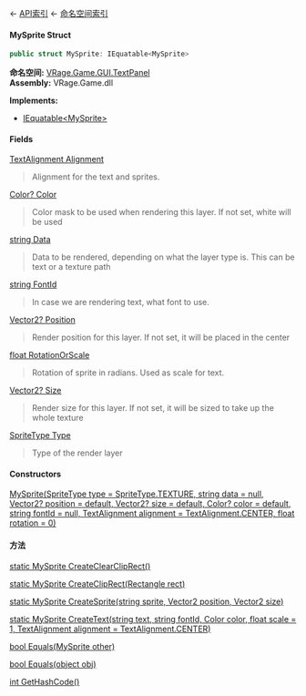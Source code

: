 ← [API索引](Api-Index) ← [命名空间索引](Namespace-Index)

#### MySprite Struct

```csharp
public struct MySprite: IEquatable<MySprite>
```

**命名空间:** [VRage.Game.GUI.TextPanel](VRage.Game.GUI.TextPanel)  
**Assembly:** VRage.Game.dll

**Implements:**  
* [IEquatable&lt;MySprite&gt;](https://docs.microsoft.com/en-us/dotnet/api/System.IEquatable-1?view=netframework-4.6)

#### Fields

[TextAlignment Alignment](VRage.Game.GUI.TextPanel.MySprite.Alignment)

> Alignment for the text and sprites.

[Color? Color](VRage.Game.GUI.TextPanel.MySprite.Color)

> Color mask to be used when rendering this layer. If not set, white will be used

[string Data](VRage.Game.GUI.TextPanel.MySprite.Data)

> Data to be rendered, depending on what the layer type is. This can be text or a texture path

[string FontId](VRage.Game.GUI.TextPanel.MySprite.FontId)

> In case we are rendering text, what font to use.

[Vector2? Position](VRage.Game.GUI.TextPanel.MySprite.Position)

> Render position for this layer. If not set, it will be placed in the center

[float RotationOrScale](VRage.Game.GUI.TextPanel.MySprite.RotationOrScale)

> Rotation of sprite in radians. Used as scale for text.

[Vector2? Size](VRage.Game.GUI.TextPanel.MySprite.Size)

> Render size for this layer. If not set, it will be sized to take up the whole texture

[SpriteType Type](VRage.Game.GUI.TextPanel.MySprite.Type)

> Type of the render layer

#### Constructors

[MySprite(SpriteType type = SpriteType.TEXTURE, string data = null, Vector2? position = default, Vector2? size = default, Color? color = default, string fontId = null, TextAlignment alignment = TextAlignment.CENTER, float rotation = 0)](VRage.Game.GUI.TextPanel.MySprite..ctor)

> 

#### 方法

[static MySprite CreateClearClipRect()](VRage.Game.GUI.TextPanel.MySprite.CreateClearClipRect)

> 

[static MySprite CreateClipRect(Rectangle rect)](VRage.Game.GUI.TextPanel.MySprite.CreateClipRect)

> 

[static MySprite CreateSprite(string sprite, Vector2 position, Vector2 size)](VRage.Game.GUI.TextPanel.MySprite.CreateSprite)

> 

[static MySprite CreateText(string text, string fontId, Color color, float scale = 1, TextAlignment alignment = TextAlignment.CENTER)](VRage.Game.GUI.TextPanel.MySprite.CreateText)

> 

[bool Equals(MySprite other)](VRage.Game.GUI.TextPanel.MySprite.Equals)

> 

[bool Equals(object obj)](VRage.Game.GUI.TextPanel.MySprite.Equals)

> 

[int GetHashCode()](VRage.Game.GUI.TextPanel.MySprite.GetHashCode)

> 

